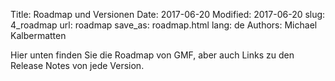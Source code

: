 Title: Roadmap und Versionen
Date: 2017-06-20
Modified: 2017-06-20
slug: 4_roadmap
url: roadmap
save_as: roadmap.html
lang: de
Authors: Michael Kalbermatten

Hier unten finden Sie die Roadmap von GMF, aber auch Links zu den
Release Notes von jede Version.
